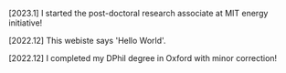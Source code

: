 [2023.1]  I started the post-doctoral research associate at MIT energy initiative!

[2022.12] This webiste says 'Hello World'.

[2022.12] I completed my DPhil degree in Oxford with minor correction!
